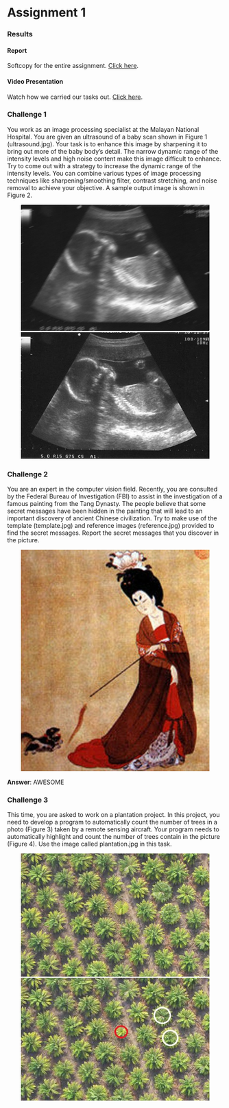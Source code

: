 # Assignment 1
### Results
#### Report
Softcopy for the entire assignment. [Click here](https://docs.google.com/document/d/1rW5nwbVK0ckWtTY79oE9csAb1clkaROXaUKCI68hIRw/edit?usp=sharing).

#### Video Presentation
Watch how we carried our tasks out. [Click here](https://drive.google.com/file/d/1CeWb9tJsm3WdAz1oZwLRCIz85PChUoip/view).

### Challenge 1
You work as an image processing specialist at the Malayan National Hospital. You are given an ultrasound of a baby scan shown in Figure 1 (ultrasound.jpg). Your task is to enhance this image by sharpening it to bring out more of the baby body’s detail. The narrow dynamic range of the intensity levels and high noise content make this image difficult to enhance. Try to come out with a strategy to increase the dynamic range of the intensity levels. You can combine various types of image processing techniques like sharpening/smoothing filter, contrast stretching, and noise removal to achieve your objective. A sample output image is shown in Figure 2.

<p align="center">
    <img width="440" src="https://github.com/cheewoei1997/computer-vision/blob/master/Assignment%201/images/ultrasound.jpg">
    <img width="440" src="https://github.com/cheewoei1997/computer-vision/blob/master/Assignment%201/images/ultrasoundclear.jpg">
</p>

### Challenge 2
You are an expert in the computer vision field. Recently, you are consulted by the Federal Bureau of Investigation (FBI) to assist in the investigation of a famous painting from the Tang Dynasty. The people believe that some secret messages have been hidden in the painting that will lead to an important discovery of ancient Chinese civilization. Try to make use of the template (template.jpg) and reference images (reference.jpg) provided to find the secret messages. Report the secret messages that you discover in the picture.

<p align="center">
    <img width="440" src="https://github.com/cheewoei1997/computer-vision/blob/master/Assignment%201/images/reference.jpg">
</p>

**Answer**: AWESOME

### Challenge 3
This time, you are asked to work on a plantation project. In this project, you need to develop a program to automatically count the number of trees in a photo (Figure 3) taken by a remote sensing aircraft. Your program needs to automatically highlight and count the number of trees contain in the picture (Figure 4). Use the image called plantation.jpg in this task.

<p align="center">
    <img width="440" src="https://github.com/cheewoei1997/computer-vision/blob/master/Assignment%201/images/plantation.jpg">
    <img width="440" src="https://github.com/cheewoei1997/computer-vision/blob/master/Assignment%201/images/plantationcircle.jpg">
</p>
